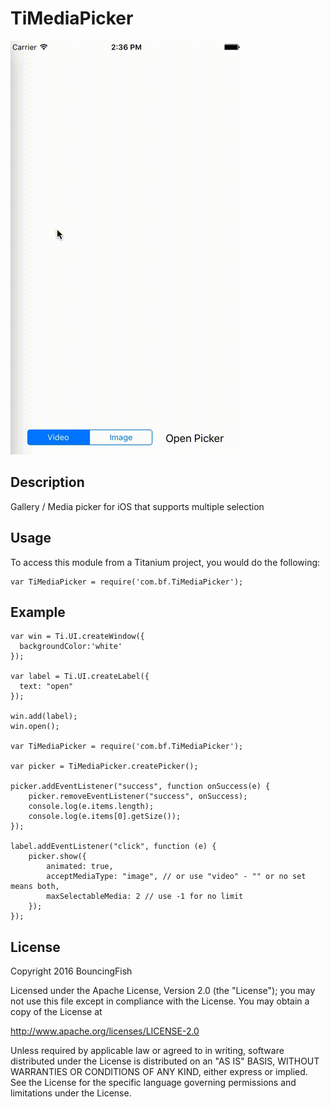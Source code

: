 
# TiMediaPicker

![Screenshot](https://github.com/Bouncingfish/TiMediaPicker/blob/master/example.gif)

## Description

Gallery / Media picker for iOS that supports multiple selection

## Usage

To access this module from a Titanium project, you would do the following:

    var TiMediaPicker = require('com.bf.TiMediaPicker');

## Example

    var win = Ti.UI.createWindow({
      backgroundColor:'white'
    });
    
    var label = Ti.UI.createLabel({
      text: "open"
    });

    win.add(label);
    win.open();

    var TiMediaPicker = require('com.bf.TiMediaPicker');

    var picker = TiMediaPicker.createPicker();

    picker.addEventListener("success", function onSuccess(e) {
        picker.removeEventListener("success", onSuccess);
        console.log(e.items.length);
        console.log(e.items[0].getSize());
    });

    label.addEventListener("click", function (e) {
        picker.show({
            animated: true,
            acceptMediaType: "image", // or use "video" - "" or no set means both,
            maxSelectableMedia: 2 // use -1 for no limit
        });
    });

## License

Copyright 2016 BouncingFish

Licensed under the Apache License, Version 2.0 (the "License");
you may not use this file except in compliance with the License.
You may obtain a copy of the License at

   http://www.apache.org/licenses/LICENSE-2.0

Unless required by applicable law or agreed to in writing, software
distributed under the License is distributed on an "AS IS" BASIS,
WITHOUT WARRANTIES OR CONDITIONS OF ANY KIND, either express or implied.
See the License for the specific language governing permissions and
limitations under the License.


